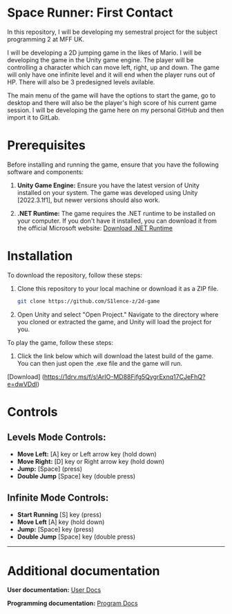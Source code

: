 # Space Runner: First Contact

In this repository, I will be developing my semestral project for the subject programming 2 at MFF UK.

I will be developing a 2D jumping game in the likes of Mario. I will be developing the game in the Unity game engine.
The player will be controlling a character which can move left, right, up and down. The game will only have one infinite level and it will end when the player runs out of HP. There will also be 3 predesigned levels avilable.

The main menu of the game will have the options to start the game, go to desktop and there will also be the player's high score of his current game session.
I will be developing the game here on my personal GitHub and then import it to GitLab.

# Prerequisites

Before installing and running the game, ensure that you have the following software and components:

1. **Unity Game Engine:** Ensure you have the latest version of Unity installed on your system. The game was developed using Unity [2022.3.1f1], but newer versions should also work.

2. **.NET Runtime:** The game requires the .NET runtime to be installed on your computer. If you don't have it installed, you can download it from the official Microsoft website: [Download .NET Runtime](https://dotnet.microsoft.com/download/dotnet)

# Installation

To download the repository, follow these steps:

1. Clone this repository to your local machine or download it as a ZIP file.
   ```bash
   git clone https://github.com/S1lence-z/2d-game
   ```
2. Open Unity and select "Open Project." Navigate to the directory where you cloned or extracted the game, and Unity will load the project for you.

To play the game, follow these steps:

1. Click the link below which will download the latest build of the game. You can then just open the .exe file and the game will run.

[Download] (https://1drv.ms/f/s!ArIO-MD88Fjfg5QvgrExnq17CJeFhQ?e=dwVDdl)

# Controls

## Levels Mode Controls:
- **Move Left:** [A] key or Left arrow key (hold down)
- **Move Right:** [D] key or Right arrow key (hold down)
- **Jump:** [Space]  (press)
- **Double Jump** [Space] key (double press)

## Infinite Mode Controls:
- **Start Running** [S] key (press)
- **Move Left** [A] key (hold down)
- **Jump:** [Space] key (press)
- **Double Jump** [Space] key (double press)

---

# Additional documentation

**User documentation:** [User Docs](./docs/user_docs.md)

**Programming documentation:** [Program Docs](./docs/program_docs.md)

